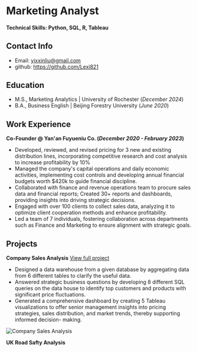 # Marketing Analyst

#### Technical Skills: Python, SQL, R, Tableau

## Contact Info
- Email: yixxinliu@gmail.com
- github: https://github.com/Lexi821

## Education							       		
- M.S., Marketing Analytics	| University of Rochester (_December 2024_)	 			        		
- B.A., Business English | Beijing Forestry University (_June 2020_)

## Work Experience
**Co-Founder @ Yan'an Fuyueniu Co. (_December 2020 - February 2023_)**
- Developed, reviewed, and revised pricing for 3 new and existing distribution lines, incorporating competitive research and cost analysis to increase profitability by 10%
- Managed the company's capital operations and daily economic activities, implementing cost controls and developing annual financial budgets worth $420k to guide financial discipline.
- Collaborated with finance and revenue operations team to procure sales data and financial reports; Created 30+ reports and dashboards, providing insights into driving strategic decisions.
- Engaged with over 100 clients to collect sales data, analyzing it to optimize client cooperation methods and enhance profitability.
- Led a team of 7 individuals, fostering collaboration across departments such as Finance and Marketing to ensure alignment with strategic goals.

## Projects
**Company Sales Analysis**
[View full project](https://github.com/Lexi821/company_sales_analysis)

- Designed a data warehouse from a given database by aggregating data from 6 different tables to clarify the
useful data.
- Answered strategic business questions by developing 8 different SQL queries on the data house to identify top
customers and products with significant price fluctuations.
- Generated a comprehensive dashboard by creating 5 Tableau visualizations to offer senior management
insights into pricing strategies, sales distribution, and market trends, thereby supporting informed decision- making.

![Company Sales Analysis](/images/companySalesDash.jpeg)

**UK Road Safty Analysis**


